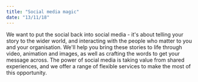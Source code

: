 ```yaml
---
title: "Social media magic"
date: "13/11/18"
---
```


We want to put the social back into social media - it's about telling your story to the wider world, and interacting with the people who matter to you and your organisation. We'll help you bring these stories to life through video, animation and images, as well as crafting the words to get your message across. The power of social media is taking value from shared experiences, and we offer a range of flexible services to make the most of this opportunity.
